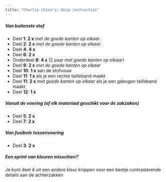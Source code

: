 ```yaml
---
title: "Charlie chino's: Knip instructies"
---
```


##### Van buitenste stof

- Deel **1**: **2 x** _met de goede kanten op elkaar_.
- Deel **2**: **2 x** _met de goede kanten op elkaar_.
- Deel **4**: **4 x**
- Deel **6**: **2 x**
- Onderdeel **8**: **4 x** (2 paar _met goede kanten op elkaar_)
- Deel **9**: **2 x** _met de goede kanten op elkaar_
- Deel **10**: **1 x** aan de stofvouw
- Deel **11**: **1 x** als je een rechte tailleband maakt
- Deel **11**: **2 x** _met goede kanten op elkaar_ als je een gebogen tailleband maakt
- Deel **12**: **1 x**

##### Vanuit de voering (of elk materiaal geschikt voor de zakzaken)

- Deel **5**: **2 x**
- Deel **7**: **2 x**

##### Van fusibele tussenvoering

- Deel **3**: **2 x**

<Tip>

##### Een sprint van kleuren misschien?

Je kunt deel 4 uit een andere kleur knippen voor een beetje contrasterende details aan de achterzakken

</Tip>
